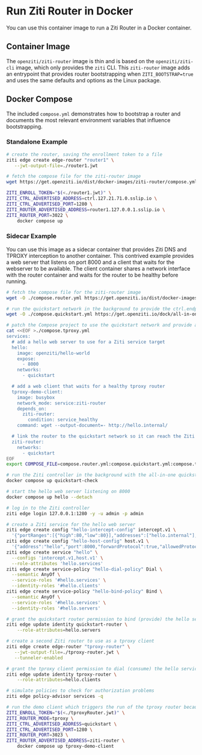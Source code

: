 
# Run Ziti Router in Docker

You can use this container image to run a Ziti Router in a Docker container.

## Container Image

The `openziti/ziti-router` image is thin and is based on the `openziti/ziti-cli` image, which only provides the `ziti`
CLI. This `ziti-router` image adds an entrypoint that provides router bootstrapping when `ZITI_BOOTSTRAP=true` and uses
the same defaults and options as the Linux package.

## Docker Compose

The included `compose.yml` demonstrates how to bootstrap a router and documents the most relevant environment variables
that influence bootstrapping.

### Standalone Example

```bash
# create the router, saving the enrollment token to a file
ziti edge create edge-router "router1" \
   --jwt-output-file=./router1.jwt

# fetch the compose file for the ziti-router image
wget https://get.openziti.io/dist/docker-images/ziti-router/compose.yml

ZITI_ENROLL_TOKEN="$(<./router1.jwt)" \
ZITI_CTRL_ADVERTISED_ADDRESS=ctrl.127.21.71.0.sslip.io \
ZITI_CTRL_ADVERTISED_PORT=1280 \
ZITI_ROUTER_ADVERTISED_ADDRESS=router1.127.0.0.1.sslip.io \
ZITI_ROUTER_PORT=3022 \
    docker compose up
```

### Sidecar Example

You can use this image as a sidecar container that provides Ziti DNS and TPROXY interception to another container. This
contrived example provides a web server that listens on port 8000 and a client that waits for the webserver to be
available. The client container shares a network interface with the router container and waits for the router to be
healthy before running.

```bash
# fetch the compose file for the ziti-router image
wget -O ./compose.router.yml https://get.openziti.io/dist/docker-images/ziti-router/compose.yml

# run the quickstart network in the background to provide the ctrl.endpoint at quickstart:1280
wget -O ./compose.quickstart.yml https://get.openziti.io/dock/all-in-one/compose.yml

# patch the Compose project to use the quickstart network and provide a web server to test the hello service
cat <<EOF >./compose.tproxy.yml
services:
  # add a hello web server to use for a Ziti service target
  hello:
    image: openziti/hello-world
    expose:
      - 8000
    networks:
      - quickstart

  # add a web client that waits for a healthy tproxy router
  tproxy-demo-client:
    image: busybox
    network_mode: service:ziti-router
    depends_on:
      ziti-router:
        condition: service_healthy
    command: wget --output-document=- http://hello.internal/

  # link the router to the quickstart network so it can reach the Ziti controller
  ziti-router:
    networks:
      - quickstart
EOF
export COMPOSE_FILE=compose.router.yml:compose.quickstart.yml:compose.tproxy.yml

# run the Ziti controller in the background with the all-in-one quickstart container
docker compose up quickstart-check

# start the hello web server listening on 8000
docker compose up hello --detach

# log in to the Ziti controller
ziti edge login 127.0.0.1:1280 -y -u admin -p admin

# create a Ziti service for the hello web server
ziti edge create config "hello-intercept-config" intercept.v1 \
  '{"portRanges":[{"high":80,"low":80}],"addresses":["hello.internal"],"protocols":["tcp"]}'
ziti edge create config "hello-host-config" host.v1 \
  '{"address":"hello","port":8000,"forwardProtocol":true,"allowedProtocols":["tcp"]}'
ziti edge create service "hello" \
  --configs 'intercept.v1,host.v1' \
  --role-attributes 'hello.services'
ziti edge create service-policy "hello-dial-policy" Dial \
  --semantic AnyOf \
  --service-roles '#hello.services' \
  --identity-roles '#hello.clients'
ziti edge create service-policy "hello-bind-policy" Bind \
  --semantic AnyOf \
  --service-roles '#hello.services' \
  --identity-roles '#hello.servers'

# grant the quickstart router permission to bind (provide) the hello service
ziti edge update identity quickstart-router \
    --role-attributes=hello.servers

# create a second Ziti router to use as a tproxy client
ziti edge create edge-router "tproxy-router" \
   --jwt-output-file=./tproxy-router.jwt \
   --tunneler-enabled

# grant the tproxy client permission to dial (consume) the hello service
ziti edge update identity tproxy-router \
    --role-attributes=hello.clients

# simulate policies to check for authorization problems
ziti edge policy-advisor services -q

# run the demo client which triggers the run of the tproxy router because it is a dependency
ZITI_ENROLL_TOKEN="$(<./tproxyRouter.jwt)" \
ZITI_ROUTER_MODE=tproxy \
ZITI_CTRL_ADVERTISED_ADDRESS=quickstart \
ZITI_CTRL_ADVERTISED_PORT=1280 \
ZITI_ROUTER_PORT=3023 \
ZITI_ROUTER_ADVERTISED_ADDRESS=ziti-router \
    docker compose up tproxy-demo-client
```
